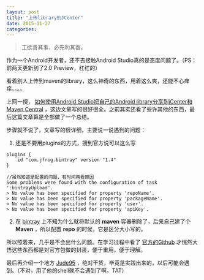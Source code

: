 ```yaml
---
layout: post
title: "上传library到JCenter"
date: 2015-11-27
categories:
---
```


> 工欲善其事，必先利其器。

作为一个Android开发者，还不去接触Android Studio真的是态度问题了。（PS：前两天更新到了2.0 Preview，杠杠的）

看着别人上传到maven的library，这么神奇的东西，用着这么爽，还能不心痒痒。。。。

上网一搜， [如何使用Android Studio把自己的Android library分享到jCenter和Maven Central](http://jcodecraeer.com/a/anzhuokaifa/androidkaifa/2015/0623/3097.html) ，这边文章写的很好很全。之前其实还看了些许其他的东西，最后这篇文章算是全部做了一个总结。

步骤就不说了，文章写的很详细，主要说一说遇到的问题：

1. 还是不要用plugins的方式，搜到官方说可以这么写

```
plugins {
    id "com.jfrog.bintray" version "1.4"
}

//虽然知道是配置的问题，有时间再看原因
Some problems were found with the configuration of task ':bintrayUpload'.
> No value has been specified for property 'repoName'.
> No value has been specified for property 'packageName'.
> No value has been specified for property 'user'.
> No value has been specified for property 'apiKey'.
```

2. 在 [bintray](https://bintray.com) 上不知为什么就将默认的 **maven** 容器删除了，后来自己建了个 **Maven** ，所以配置 **repo** 的时候，它是区分大小写的。

所以照着来，几乎是不会出什么问题。在学习过程中看了 [官方的Github]((https://github.com/bintray/gradle-bintray-plugin)) 才恍然大悟这些东西都是对官方包做的封装，便于重用，便于理解。

最后再介绍一个地方 [Jude95](https://github.com/Jude95/JCenter) ，绝对干货，毕竟是实践出来的，以后可能会遇到。（不对，用了他的shell就不会遇到了啊，TAT）